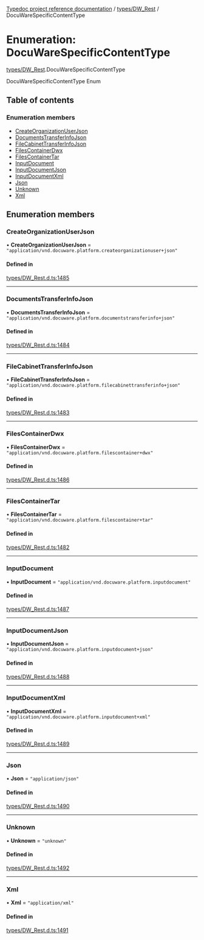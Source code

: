 [Typedoc project reference documentation](../README.md) / [types/DW_Rest](../modules/types_dw_rest.md) / DocuWareSpecificContentType

# Enumeration: DocuWareSpecificContentType

[types/DW_Rest](../modules/types_dw_rest.md).DocuWareSpecificContentType

DocuWareSpecificContentType Enum

## Table of contents

### Enumeration members

- [CreateOrganizationUserJson](types_dw_rest.docuwarespecificcontenttype.md#createorganizationuserjson)
- [DocumentsTransferInfoJson](types_dw_rest.docuwarespecificcontenttype.md#documentstransferinfojson)
- [FileCabinetTransferInfoJson](types_dw_rest.docuwarespecificcontenttype.md#filecabinettransferinfojson)
- [FilesContainerDwx](types_dw_rest.docuwarespecificcontenttype.md#filescontainerdwx)
- [FilesContainerTar](types_dw_rest.docuwarespecificcontenttype.md#filescontainertar)
- [InputDocument](types_dw_rest.docuwarespecificcontenttype.md#inputdocument)
- [InputDocumentJson](types_dw_rest.docuwarespecificcontenttype.md#inputdocumentjson)
- [InputDocumentXml](types_dw_rest.docuwarespecificcontenttype.md#inputdocumentxml)
- [Json](types_dw_rest.docuwarespecificcontenttype.md#json)
- [Unknown](types_dw_rest.docuwarespecificcontenttype.md#unknown)
- [Xml](types_dw_rest.docuwarespecificcontenttype.md#xml)

## Enumeration members

### CreateOrganizationUserJson

• **CreateOrganizationUserJson** = `"application/vnd.docuware.platform.createorganizationuser+json"`

#### Defined in

[types/DW_Rest.d.ts:1485](https://github.com/DocuWare/REST-Sample-TS/blob/beb3ada/src/types/DW_Rest.d.ts#L1485)

___

### DocumentsTransferInfoJson

• **DocumentsTransferInfoJson** = `"application/vnd.docuware.platform.documentstransferinfo+json"`

#### Defined in

[types/DW_Rest.d.ts:1484](https://github.com/DocuWare/REST-Sample-TS/blob/beb3ada/src/types/DW_Rest.d.ts#L1484)

___

### FileCabinetTransferInfoJson

• **FileCabinetTransferInfoJson** = `"application/vnd.docuware.platform.filecabinettransferinfo+json"`

#### Defined in

[types/DW_Rest.d.ts:1483](https://github.com/DocuWare/REST-Sample-TS/blob/beb3ada/src/types/DW_Rest.d.ts#L1483)

___

### FilesContainerDwx

• **FilesContainerDwx** = `"application/vnd.docuware.platform.filescontainer+dwx"`

#### Defined in

[types/DW_Rest.d.ts:1486](https://github.com/DocuWare/REST-Sample-TS/blob/beb3ada/src/types/DW_Rest.d.ts#L1486)

___

### FilesContainerTar

• **FilesContainerTar** = `"application/vnd.docuware.platform.filescontainer+tar"`

#### Defined in

[types/DW_Rest.d.ts:1482](https://github.com/DocuWare/REST-Sample-TS/blob/beb3ada/src/types/DW_Rest.d.ts#L1482)

___

### InputDocument

• **InputDocument** = `"application/vnd.docuware.platform.inputdocument"`

#### Defined in

[types/DW_Rest.d.ts:1487](https://github.com/DocuWare/REST-Sample-TS/blob/beb3ada/src/types/DW_Rest.d.ts#L1487)

___

### InputDocumentJson

• **InputDocumentJson** = `"application/vnd.docuware.platform.inputdocument+json"`

#### Defined in

[types/DW_Rest.d.ts:1488](https://github.com/DocuWare/REST-Sample-TS/blob/beb3ada/src/types/DW_Rest.d.ts#L1488)

___

### InputDocumentXml

• **InputDocumentXml** = `"application/vnd.docuware.platform.inputdocument+xml"`

#### Defined in

[types/DW_Rest.d.ts:1489](https://github.com/DocuWare/REST-Sample-TS/blob/beb3ada/src/types/DW_Rest.d.ts#L1489)

___

### Json

• **Json** = `"application/json"`

#### Defined in

[types/DW_Rest.d.ts:1490](https://github.com/DocuWare/REST-Sample-TS/blob/beb3ada/src/types/DW_Rest.d.ts#L1490)

___

### Unknown

• **Unknown** = `"unknown"`

#### Defined in

[types/DW_Rest.d.ts:1492](https://github.com/DocuWare/REST-Sample-TS/blob/beb3ada/src/types/DW_Rest.d.ts#L1492)

___

### Xml

• **Xml** = `"application/xml"`

#### Defined in

[types/DW_Rest.d.ts:1491](https://github.com/DocuWare/REST-Sample-TS/blob/beb3ada/src/types/DW_Rest.d.ts#L1491)
